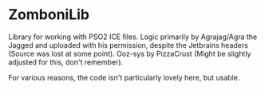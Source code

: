# ZomboniLib
Library for working with PSO2 ICE files. Logic primarily by Agrajag/Agra the Jagged and uploaded with his permission, despite the Jetbrains headers (Source was lost at some point). Ooz-sys by PizzaCrust (Might be slightly adjusted for this, don't remember).

For various reasons, the code isn't particularly lovely here, but usable.

